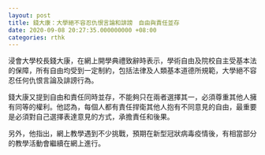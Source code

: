 ```yaml
---
layout: post
title: 錢大康：大學絕不容忍仇恨言論和誹謗　自由與責任並存
date: 2020-09-08 20:27:35.000000000 +08:00
categories: rthk
---
```


浸會大學校長錢大康，在網上開學典禮致辭時表示，學術自由及院校自主受基本法的保障，所有自由均受到一定制約，包括法律及人類基本道德所規範，大學絕不容忍任何仇恨言論及誹謗行為。

錢大康又提到自由和責任同時並存，不能夠只在兩者選擇其一，必須尊重其他人擁有同等的權利。他認為，每個人都有責任捍衛其他人抱有不同意見的自由，最重要是必須對自己選擇表達意見的方式，承擔責任和後果。

另外，他指出，網上教學遇到不少挑戰，預期在新型冠狀病毒疫情後，有相當部分的教學活動會繼續在網上進行。

